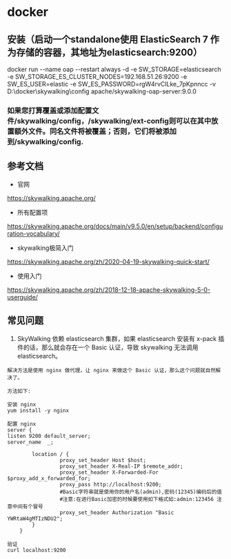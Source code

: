# docker

## 安装（启动一个standalone使用 ElasticSearch 7 作为存储的容器，其地址为elasticsearch:9200）

docker run --name oap --restart always -d -e SW_STORAGE=elasticsearch -e SW_STORAGE_ES_CLUSTER_NODES=192.168.51.26:9200 -e SW_ES_USER=elastic -e SW_ES_PASSWORD=rgW4rvClLke_7pKpnncc -v D:\docker\skywalking\config apache/skywalking-oap-server:9.0.0

### 如果您打算覆盖或添加配置文件/skywalking/config，/skywalking/ext-config则可以在其中放置额外文件。同名文件将被覆盖；否则，它们将被添加到/skywalking/config.

## 参考文档
* 官网

https://skywalking.apache.org/

* 所有配置项

https://skywalking.apache.org/docs/main/v9.5.0/en/setup/backend/configuration-vocabulary/

* skywalking极简入门

https://skywalking.apache.org/zh/2020-04-19-skywalking-quick-start/

* 使用入门

https://skywalking.apache.org/zh/2018-12-18-apache-skywalking-5-0-userguide/

## 常见问题

1. SkyWalking 依赖 elasticsearch 集群，如果 elasticsearch 安装有 x-pack 插件的话，那么就会存在一个 Basic 认证，导致
   skywalking 无法调用 elasticsearch。

```
解决方法是使用 nginx 做代理，让 nginx 来做这个 Basic 认证，那么这个问题就自然解决了。

方法如下:

安装 nginx
yum install -y nginx

配置 nginx
server {
listen 9200 default_server;
server_name  _;

        location / {
                 proxy_set_header Host $host;
                 proxy_set_header X-Real-IP $remote_addr;
                 proxy_set_header X-Forwarded-For $proxy_add_x_forwarded_for;
                 proxy_pass http://localhost:9200;
                 #Basic字符串就是使用你的用户名(admin),密码(12345)编码后的值
                 #注意:在进行Basic加密的时候要使用如下格式如:admin:123456 注意中间有个冒号
                 proxy_set_header Authorization "Basic YWRtaW4gMTIzNDU2";
        }
    }

验证
curl localhost:9200
```
